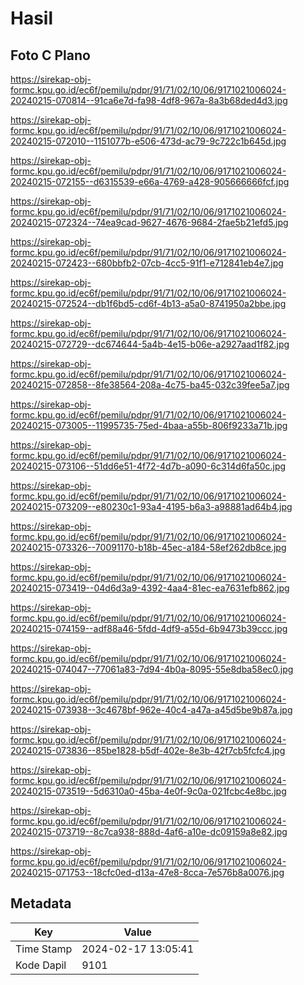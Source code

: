 # Hasil

## Foto C Plano

https://sirekap-obj-formc.kpu.go.id/ec6f/pemilu/pdpr/91/71/02/10/06/9171021006024-20240215-070814--91ca6e7d-fa98-4df8-967a-8a3b68ded4d3.jpg

https://sirekap-obj-formc.kpu.go.id/ec6f/pemilu/pdpr/91/71/02/10/06/9171021006024-20240215-072010--1151077b-e506-473d-ac79-9c722c1b645d.jpg

https://sirekap-obj-formc.kpu.go.id/ec6f/pemilu/pdpr/91/71/02/10/06/9171021006024-20240215-072155--d6315539-e66a-4769-a428-905666666fcf.jpg

https://sirekap-obj-formc.kpu.go.id/ec6f/pemilu/pdpr/91/71/02/10/06/9171021006024-20240215-072324--74ea9cad-9627-4676-9684-2fae5b21efd5.jpg

https://sirekap-obj-formc.kpu.go.id/ec6f/pemilu/pdpr/91/71/02/10/06/9171021006024-20240215-072423--680bbfb2-07cb-4cc5-91f1-e712841eb4e7.jpg

https://sirekap-obj-formc.kpu.go.id/ec6f/pemilu/pdpr/91/71/02/10/06/9171021006024-20240215-072524--db1f6bd5-cd6f-4b13-a5a0-8741950a2bbe.jpg

https://sirekap-obj-formc.kpu.go.id/ec6f/pemilu/pdpr/91/71/02/10/06/9171021006024-20240215-072729--dc674644-5a4b-4e15-b06e-a2927aad1f82.jpg

https://sirekap-obj-formc.kpu.go.id/ec6f/pemilu/pdpr/91/71/02/10/06/9171021006024-20240215-072858--8fe38564-208a-4c75-ba45-032c39fee5a7.jpg

https://sirekap-obj-formc.kpu.go.id/ec6f/pemilu/pdpr/91/71/02/10/06/9171021006024-20240215-073005--11995735-75ed-4baa-a55b-806f9233a71b.jpg

https://sirekap-obj-formc.kpu.go.id/ec6f/pemilu/pdpr/91/71/02/10/06/9171021006024-20240215-073106--51dd6e51-4f72-4d7b-a090-6c314d6fa50c.jpg

https://sirekap-obj-formc.kpu.go.id/ec6f/pemilu/pdpr/91/71/02/10/06/9171021006024-20240215-073209--e80230c1-93a4-4195-b6a3-a98881ad64b4.jpg

https://sirekap-obj-formc.kpu.go.id/ec6f/pemilu/pdpr/91/71/02/10/06/9171021006024-20240215-073326--70091170-b18b-45ec-a184-58ef262db8ce.jpg

https://sirekap-obj-formc.kpu.go.id/ec6f/pemilu/pdpr/91/71/02/10/06/9171021006024-20240215-073419--04d6d3a9-4392-4aa4-81ec-ea7631efb862.jpg

https://sirekap-obj-formc.kpu.go.id/ec6f/pemilu/pdpr/91/71/02/10/06/9171021006024-20240215-074159--adf88a46-5fdd-4df9-a55d-6b9473b39ccc.jpg

https://sirekap-obj-formc.kpu.go.id/ec6f/pemilu/pdpr/91/71/02/10/06/9171021006024-20240215-074047--77061a83-7d94-4b0a-8095-55e8dba58ec0.jpg

https://sirekap-obj-formc.kpu.go.id/ec6f/pemilu/pdpr/91/71/02/10/06/9171021006024-20240215-073938--3c4678bf-962e-40c4-a47a-a45d5be9b87a.jpg

https://sirekap-obj-formc.kpu.go.id/ec6f/pemilu/pdpr/91/71/02/10/06/9171021006024-20240215-073836--85be1828-b5df-402e-8e3b-42f7cb5fcfc4.jpg

https://sirekap-obj-formc.kpu.go.id/ec6f/pemilu/pdpr/91/71/02/10/06/9171021006024-20240215-073519--5d6310a0-45ba-4e0f-9c0a-021fcbc4e8bc.jpg

https://sirekap-obj-formc.kpu.go.id/ec6f/pemilu/pdpr/91/71/02/10/06/9171021006024-20240215-073719--8c7ca938-888d-4af6-a10e-dc09159a8e82.jpg

https://sirekap-obj-formc.kpu.go.id/ec6f/pemilu/pdpr/91/71/02/10/06/9171021006024-20240215-071753--18cfc0ed-d13a-47e8-8cca-7e576b8a0076.jpg


## Metadata

| Key        | Value               |
| ---------- | ------------------- |
| Time Stamp | 2024-02-17 13:05:41 |
| Kode Dapil | 9101                |



